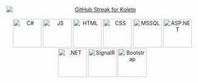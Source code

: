 
<div align="center">
<a href="https://github.com/KoletoG" title="KoletoG on GitHub" target="_blank" rel="noopener noreferrer">
  <img
    src="https://streak-stats.demolab.com/?user=KoletoG&theme=dark&fire=9019E3&ring=9019E3&currStreakLabel=9019E3&hide_longest_streak=true&sideLabels=9019E3"
    alt="GitHub Streak for Koleto"
    style="max-width:100%;height:auto;display:block;border:0;"
  />
</a>
<br/>
<img src="https://camo.githubusercontent.com/d062d59fe5df3044548f176c99f52d6866ac70eea1104374c59b75cbdd2e98e5/68747470733a2f2f646576656c6f7065722e6665646f726170726f6a6563742e6f72672f7374617469632f6c6f676f2f6373686172702e706e67" alt="C#" width="75"/>
<img src="https://upload.wikimedia.org/wikipedia/commons/6/6a/JavaScript-logo.png" alt="JS" width="75"/>
<img src="https://upload.wikimedia.org/wikipedia/commons/thumb/6/61/HTML5_logo_and_wordmark.svg/800px-HTML5_logo_and_wordmark.svg.png" alt="HTML" width="75"/>
<img src="https://cdn-icons-png.flaticon.com/512/5968/5968242.png" alt="CSS" width="75"/>
<img src="https://img.icons8.com/?size=512&id=laYYF3dV0Iew&format=png" alt="MSSQL" width="75"/>
<img src="https://www.ispirer.net/images/asp.net.logo.png" alt="ASP.NET" width="75"/>
<img src="https://upload.wikimedia.org/wikipedia/commons/thumb/7/7d/Microsoft_.NET_logo.svg/1200px-Microsoft_.NET_logo.svg.png" alt=".NET" width=75/>
<img src="https://images.ctfassets.net/ee3ypdtck0rk/7r2BuGkFqf8FHJY4AkuW0X/68e00059f1c7d6a8a4d1800e0621f295/68747470733a2f2f646f63732e6d6963726f736f66742e636f6d2f73762d73652f617a7572652f6d656469612f696e6465782f617a7572652d7369676e61.svg" alt="SignalR" width="75"/>
<img src="https://upload.wikimedia.org/wikipedia/commons/thumb/b/b2/Bootstrap_logo.svg/2560px-Bootstrap_logo.svg.png" alt="Bootstrap" width="75"/>

</div>

<!--
**KoletoG/KoletoG** is a ✨ _special_ ✨ repository because its `README.md` (this file) appears on your GitHub profile.

Here are some ideas to get you started:

- 🔭 I’m currently working on ...
- 🌱 I’m currently learning ...
- 👯 I’m looking to collaborate on ...
- 🤔 I’m looking for help with ...
- 💬 Ask me about ...
- 📫 How to reach me: ...
- 😄 Pronouns: ...
- ⚡ Fun fact: ...
-->

